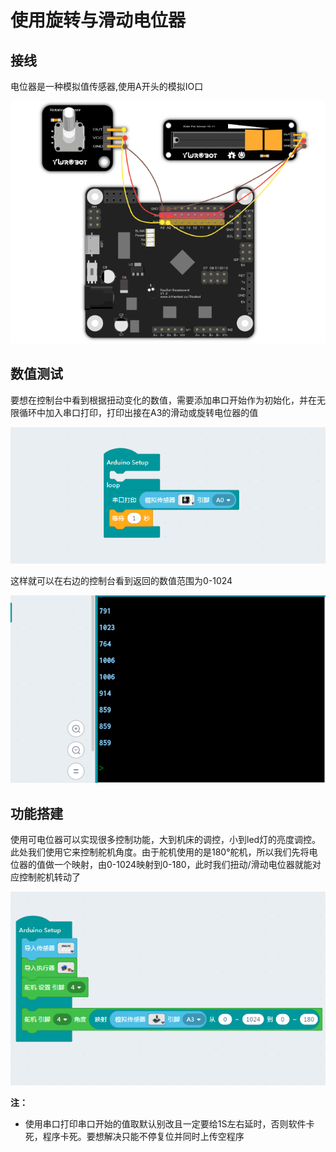 # 使用旋转与滑动电位器

## 接线

电位器是一种模拟值传感器,使用A开头的模拟IO口

![](./rotation/r_jie_1.png)

## 数值测试

要想在控制台中看到根据扭动变化的数值，需要添加串口开始作为初始化，并在无限循环中加入串口打印，打印出接在A3的滑动或旋转电位器的值

![](./rotation/r_c_2.png)

这样就可以在右边的控制台看到返回的数值范围为0-1024

![](./rotation/r_c_1.png)

## 功能搭建

使用可电位器可以实现很多控制功能，大到机床的调控，小到led灯的亮度调控。此处我们使用它来控制舵机角度。由于舵机使用的是180°舵机，所以我们先将电位器的值做一个映射，由0-1024映射到0-180，此时我们扭动/滑动电位器就能对应控制舵机转动了

![](./rotation/r_1.png)

__注：__

- 使用串口打印串口开始的值取默认别改且一定要给1S左右延时，否则软件卡死，程序卡死。要想解决只能不停复位并同时上传空程序


